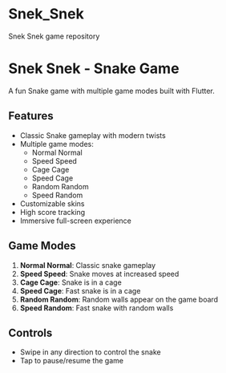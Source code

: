 # Snek_Snek
Snek Snek game repository
# Snek Snek - Snake Game

A fun Snake game with multiple game modes built with Flutter.

## Features

- Classic Snake gameplay with modern twists
- Multiple game modes:
  - Normal Normal
  - Speed Speed
  - Cage Cage
  - Speed Cage
  - Random Random
  - Speed Random
- Customizable skins
- High score tracking
- Immersive full-screen experience

## Game Modes

1. **Normal Normal**: Classic snake gameplay
2. **Speed Speed**: Snake moves at increased speed
3. **Cage Cage**: Snake is in a cage
4. **Speed Cage**: Fast snake is in a cage
5. **Random Random**: Random walls appear on the game board
6. **Speed Random**: Fast snake with random walls

## Controls

- Swipe in any direction to control the snake
- Tap to pause/resume the game
